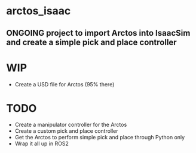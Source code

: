 # arctos_isaac

## ONGOING project to import Arctos into IsaacSim and create a simple pick and place controller

# WIP
- Create a USD file for Arctos (95% there)

# TODO
- Create a manipulator controller for the Arctos
- Create a custom pick and place controller
- Get the Arctos to perform simple pick and place through Python only
- Wrap it all up in ROS2